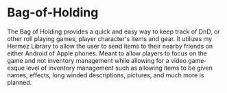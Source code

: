 # Bag-of-Holding

The Bag of Holding provides a quick and easy way to keep track of DnD, or other roll playing games, player character's items and gear. It utilizes my Hermez Library to allow the user to send items to their nearby friends on either Android of Apple phones. Meant to allow players to focus on the game and not inventory management while allowing for a video game-esque level of inventory management such as allowing items to be given names, effects, long winded descriptions, pictures, and much more is planned.
